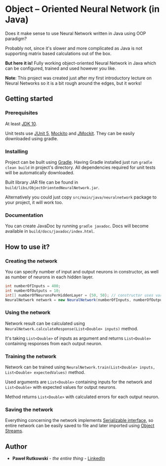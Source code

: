 # Object – Oriented Neural Network (in Java)
Does it make sense to use Neural Network written in Java using OOP paradigm?

Probably not, since it's slower and more complicated as Java is not supporting matrix based calculations out of the box.

**But here it is!** Fully working object-oriented Neural Network in Java which can be configured, trained and used however you like.

**Note**: This project was created just after my first introductory lecture on Neural Networks so it is a bit rough around the edges, but it works! 

## Getting started

### Prerequisites
At least [JDK 10](https://openjdk.java.net/).

Unit tests use [JUnit 5](https://junit.org/junit5/), [Mockito](https://site.mockito.org/) and [JMockit](https://jmockit.github.io/). They can be easily downloaded using gradle.

### Installing
Project can be built using [Gradle](https://gradle.org/).
Having Gradle installed just run `gradle clean build` in project's directory. All dependencies required for unit tests will be automatically downloaded.

Built library JAR file can be found in `build/libs/ObjectOrientedNeuralNetwork.jar`.

Alternatively you could just copy `src/main/java/neuralnetwork` package to your project, it will work too.

### Documentation

You can create JavaDoc by running `gradle javadoc`. Docs will become available in `build/docs/javadoc/index.html`. 


## How to use it?

### Creating the network
You can specify number of input and output neurons in constructor, as well as number of neurons in each hidden layer.
```java
int numberOfInputs = 400;
int numberOfOutputs = 10;
int[] numberOfNeuronsPerHiddenLayer = {50, 50}; // constructor uses varargs, so you can use multiple arguments
NeuralNetwork network = new NeuralNetwork(numberOfInputs, numberOfOutputs, numberOfNeuronsPerHiddenLayer);
```

### Using the network
Network result can be calculated using `NeuralNetwork.calculateResponse(List<Double> inputs)` method.

It's taking `List<Double>` of inputs as argument and returns `List<Double>` containing responses from each output neuron.

### Training the network
Network can be trained using `NeuralNetwork.train(List<Double> inputs, List<Double> expectedValues)` method.

Used arguments are `List<Double>` containing inputs for the network and `List<Double>` with expected values for output neurons.

Method returns `List<Double>` with calculated errors for each output neuron.

### Saving the network
Everything concerning the network implements [Serializable interface](https://docs.oracle.com/javase/7/docs/api/java/io/Serializable.html),
so entire network can be easily saved to file and later imported using [Object Streams](https://docs.oracle.com/javase/tutorial/essential/io/objectstreams.html). 


## Author
* **Paweł Rutkowski** - *the entire thing* - [LinkedIn](https://linkedin.com/in/pawe%C5%82-rutkowski-611401124)